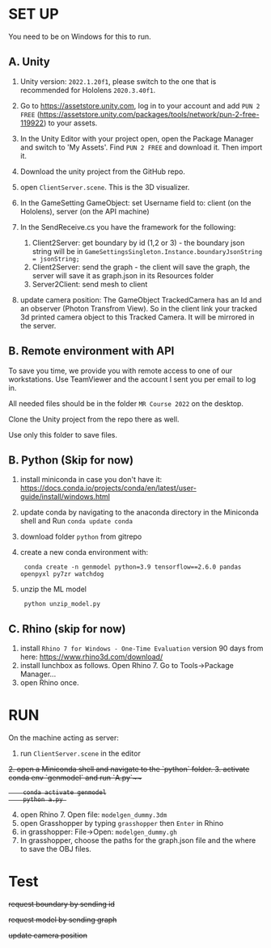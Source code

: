 # SET UP

You need to be on Windows for this to run.

## A. Unity
1. Unity version: `2022.1.20f1`, please switch to the one that is recommended for Hololens `2020.3.40f1`.
2. Go to https://assetstore.unity.com, log in to your account and add `PUN 2 FREE` (https://assetstore.unity.com/packages/tools/network/pun-2-free-119922) to your assets.
3. In the Unity Editor with your project open, open the Package Manager and switch to 'My Assets'. Find `PUN 2 FREE` and download it. Then import it.
4. Download the unity project from the GitHub repo.
5. open `ClientServer.scene`.  This is the 3D visualizer.
6. In the GameSetting GameObject: set Username field to: client (on the Hololens), server (on the API machine)

7. In the SendReceive.cs you have the framework for the following:
   1. Client2Server: get boundary by id (1,2 or 3) - the boundary json string will be in `GameSettingsSingleton.Instance.boundaryJsonString = jsonString;`
   2. Client2Server: send the graph - the client will save the graph, the server will save it as graph.json in its Resources folder
   3. Server2Client: send mesh to client


8. update camera position: The GameObject TrackedCamera has an Id and an observer (Photon Transfrom View). So in the client link your tracked 3d printed camera object to this Tracked Camera. It will be mirrored in the server.


## B. Remote environment with API

To save you time, we provide you with remote access to one of our workstations. Use TeamViewer and the account I sent you per email to log in.

All needed files should be in the folder `MR Course 2022` on the desktop.

Clone the Unity project from the repo there as well.

Use only this folder to save files.
   
## B. Python (Skip for now)

1. install miniconda in case you don't have it: https://docs.conda.io/projects/conda/en/latest/user-guide/install/windows.html
2. update conda by navigating to the anaconda directory in the Miniconda shell and Run `conda update conda`
3. download folder `python` from gitrepo
4. create a new conda environment with:

		conda create -n genmodel python=3.9 tensorflow==2.6.0 pandas openpyxl py7zr watchdog

5. unzip the ML model

		python unzip_model.py


## C. Rhino (skip for now)
1. install `Rhino 7 for Windows - One-Time Evaluation` version 90 days from here: https://www.rhino3d.com/download/
2. install lunchbox as follows. Open Rhino 7. Go to Tools->Package Manager...
3. open Rhino once.

# RUN

On the machine acting as server:
1. run  `ClientServer.scene` in the editor
<s>
2. open a Miniconda shell and navigate to the `python` folder.
3. activate conda env `genmodel` and run `A.py`~~

 		conda activate genmodel
		python a.py 
</s>

4. open Rhino 7. Open file: `modelgen_dummy.3dm`
5. open Grasshopper by typing `grasshopper` then `Enter` in Rhino
5. in grasshopper: File->Open: `modelgen_dummy.gh`
6. In grasshopper, choose the paths for the graph.json file and the where to save the OBJ files.


# Test
<s>
request boundary by sending id

request model by sending graph

update camera position
</s>